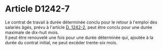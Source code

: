 # Article D1242-7

  
Le contrat de travail à durée déterminée conclu pour le retour à l'emploi des salariés âgés, prévu à l'article [D. 1242-2][1], peut être conclu pour une durée maximale de dix-huit mois.   
Il peut être renouvelé une fois pour une durée déterminée qui, ajoutée à la durée du contrat initial, ne peut excéder trente-six mois.

 [1]: /affichCodeArticle.do?cidTexte=LEGITEXT000006072050&idArticle=LEGIARTI000018483331&dateTexte=&categorieLien=cid